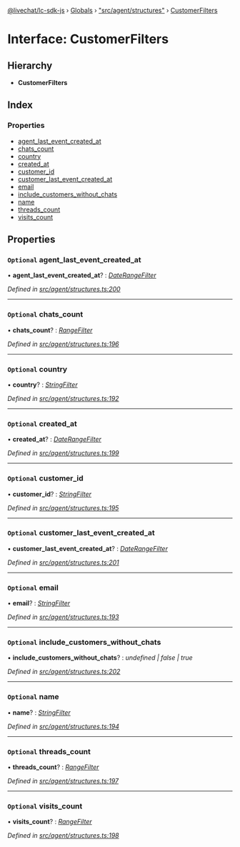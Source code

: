 [@livechat/lc-sdk-js](../README.md) › [Globals](../globals.md) › ["src/agent/structures"](../modules/_src_agent_structures_.md) › [CustomerFilters](_src_agent_structures_.customerfilters.md)

# Interface: CustomerFilters

## Hierarchy

* **CustomerFilters**

## Index

### Properties

* [agent_last_event_created_at](_src_agent_structures_.customerfilters.md#optional-agent_last_event_created_at)
* [chats_count](_src_agent_structures_.customerfilters.md#optional-chats_count)
* [country](_src_agent_structures_.customerfilters.md#optional-country)
* [created_at](_src_agent_structures_.customerfilters.md#optional-created_at)
* [customer_id](_src_agent_structures_.customerfilters.md#optional-customer_id)
* [customer_last_event_created_at](_src_agent_structures_.customerfilters.md#optional-customer_last_event_created_at)
* [email](_src_agent_structures_.customerfilters.md#optional-email)
* [include_customers_without_chats](_src_agent_structures_.customerfilters.md#optional-include_customers_without_chats)
* [name](_src_agent_structures_.customerfilters.md#optional-name)
* [threads_count](_src_agent_structures_.customerfilters.md#optional-threads_count)
* [visits_count](_src_agent_structures_.customerfilters.md#optional-visits_count)

## Properties

### `Optional` agent_last_event_created_at

• **agent_last_event_created_at**? : *[DateRangeFilter](_src_agent_structures_.daterangefilter.md)*

*Defined in [src/agent/structures.ts:200](https://github.com/livechat/lc-sdk-js/blob/8143b05/src/agent/structures.ts#L200)*

___

### `Optional` chats_count

• **chats_count**? : *[RangeFilter](_src_agent_structures_.rangefilter.md)*

*Defined in [src/agent/structures.ts:196](https://github.com/livechat/lc-sdk-js/blob/8143b05/src/agent/structures.ts#L196)*

___

### `Optional` country

• **country**? : *[StringFilter](_src_agent_structures_.stringfilter.md)*

*Defined in [src/agent/structures.ts:192](https://github.com/livechat/lc-sdk-js/blob/8143b05/src/agent/structures.ts#L192)*

___

### `Optional` created_at

• **created_at**? : *[DateRangeFilter](_src_agent_structures_.daterangefilter.md)*

*Defined in [src/agent/structures.ts:199](https://github.com/livechat/lc-sdk-js/blob/8143b05/src/agent/structures.ts#L199)*

___

### `Optional` customer_id

• **customer_id**? : *[StringFilter](_src_agent_structures_.stringfilter.md)*

*Defined in [src/agent/structures.ts:195](https://github.com/livechat/lc-sdk-js/blob/8143b05/src/agent/structures.ts#L195)*

___

### `Optional` customer_last_event_created_at

• **customer_last_event_created_at**? : *[DateRangeFilter](_src_agent_structures_.daterangefilter.md)*

*Defined in [src/agent/structures.ts:201](https://github.com/livechat/lc-sdk-js/blob/8143b05/src/agent/structures.ts#L201)*

___

### `Optional` email

• **email**? : *[StringFilter](_src_agent_structures_.stringfilter.md)*

*Defined in [src/agent/structures.ts:193](https://github.com/livechat/lc-sdk-js/blob/8143b05/src/agent/structures.ts#L193)*

___

### `Optional` include_customers_without_chats

• **include_customers_without_chats**? : *undefined | false | true*

*Defined in [src/agent/structures.ts:202](https://github.com/livechat/lc-sdk-js/blob/8143b05/src/agent/structures.ts#L202)*

___

### `Optional` name

• **name**? : *[StringFilter](_src_agent_structures_.stringfilter.md)*

*Defined in [src/agent/structures.ts:194](https://github.com/livechat/lc-sdk-js/blob/8143b05/src/agent/structures.ts#L194)*

___

### `Optional` threads_count

• **threads_count**? : *[RangeFilter](_src_agent_structures_.rangefilter.md)*

*Defined in [src/agent/structures.ts:197](https://github.com/livechat/lc-sdk-js/blob/8143b05/src/agent/structures.ts#L197)*

___

### `Optional` visits_count

• **visits_count**? : *[RangeFilter](_src_agent_structures_.rangefilter.md)*

*Defined in [src/agent/structures.ts:198](https://github.com/livechat/lc-sdk-js/blob/8143b05/src/agent/structures.ts#L198)*
